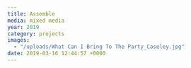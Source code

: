 ```yaml
---
title: Assemble
media: mixed media
year: 2019
category: projects
images:
  - "/uploads/What Can I Bring To The Party_Caseley.jpg"
date: 2019-03-16 12:44:57 +0000
---
```


